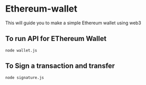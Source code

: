 # Ethereum-wallet
This will guide you to make a simple Ethereum wallet using web3



## To run API for EThereum Wallet

```
node wallet.js
```

## To Sign a transaction and transfer

```
node signature.js
```



